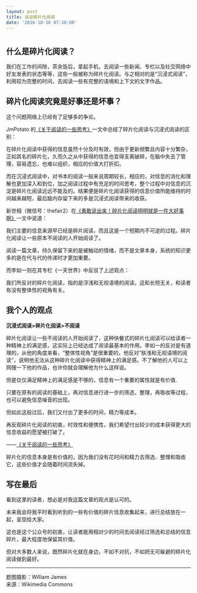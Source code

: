 ```yaml
---
layout: post
title: 谈谈碎片化阅读
date: '2016-10-16 07:38:00'
---
```


# 

## 什么是碎片化阅读？

我们在工作的间隙，茶余饭后，拿起手机，去阅读一些新闻、专栏以及社交网络中好友发表的状态等等，这些一般被称为碎片化阅读。与之相对的是“沉浸式阅读”，利用较为完整的时间，去阅读一些有完整的语境和上下文的文字作品。

## 碎片化阅读究竟是好事还是坏事？

这个问题网络上已经有了足够多的争论。

JmPotato 的[《关于阅读的一些思考》](http://matrix.sspai.com/p/cfae32e0)一文中总结了碎片化阅读与沉浸式阅读的区别：

在碎片化阅读中获得的信息虽然十分及时有效，但由于更新频繁且内容十分繁杂，正如其名的碎片化，久而久之从中获得的信息也变得支离破碎，在脑中失去了管理，容易遗忘，也难以组织，相应的价值大打折扣。

而在沉浸式阅读中，对书本的阅读一般来说周期较长，相应的，对信息的消化和理解也更加深入和到位，加之阅读过程中有充足的时间思考，整个过程中对信息的沉淀是碎片化阅读远远不能及的。结果便是碎片化阅读获得的信息价值所能维持的时间越来越短，最后脑内存留下来的多是沉浸式阅读带来的收获。

新世相（微信号：thefair2）在[《勇敢说出来！碎片化阅读明明就是一件大好事啊》](http://mp.weixin.qq.com/s?__biz=MzAwNDIyMTE3Ng==&mid=2651300622&idx=1&sn=23f1f51ffe6ef0b17148e5edf4bf1a02&scene=2&srcid=07056mneo0we3zOHiadLZoru&from=timeline&isappinstalled=0#wechat_redirect)一文中说道：

我们主要的信息来源早已经是碎片阅读，而且这是一个短期内不可逆的过程。碎片化阅读让一些原本不阅读的人开始阅读了。

阅读一篇文章，持久保留下来的是被触动的情绪，而不是文章本身，系统的知识更多的是在代与代的传递时才更加重要。

而李如一则在其专栏《一天世界》中反驳了上述观点：

我们所反对的碎片化阅读，指的是浮浅和无视语境的阅读。这和长短无关，和读者有没有整体性的视角有关。

## 我个人的观点

**沉浸式阅读\>碎片化阅读\>不阅读**

碎片化阅读让一些不阅读的人开始阅读了，这种快餐式的碎片化阅读可以给读者一种精神上的满足感，这实际上已经达成了阅读最基本的作用。李如一的反对是有道理的，从他的角度来看，“整体性视角”是很重要的，他反对“肤浅和无视语境的阅读”，说明他无法从这种碎片化阅读中获得精神上的满足感。不了解他的人可以上网搜一下他的作品，也许你就会理解他为什么这样说。

但是仅仅满足精神上的满足感是不够的，信息有一个重要的属性就是有价值.

只要在原有的阅读的基础上，再对信息进行进一步的筛选，整理，再吸收等过程，也可以避免信息噪音的出现。

但如此这般过后，我们又付出了更多的时间，精力等成本。

再反观碎片化阅读的初衷，时效性和便携性，我们希望付出较少的成本获得更大的信息收益的愿望被打破了。

——[《关于阅读的一些思考》](http://matrix.sspai.com/p/cfae32e0)

碎片化的信息本身是有价值的，因为我们没有花时间和精力去筛选、整理和吸收它，这些价值才会随着时间流失掉。

## 写在最后

看到这里的读者，想必是对我这篇文章的观点是认可的。

未来我会将我平时看到听到的一些有价值的碎片信息收集起来，进行总结放在一起，呈现给大家。

这也是这个公众号的初衷，让读者能用相对少的时间去阅读经过筛选和总结的信息碎片，最大程度地保留其价值。

但对大多数人来说，既然碎片化就在身边，不如不对抗，不如把无可躲避的碎片化阅读做到最好。

<!--kg-card-begin: hr-->
* * *
<!--kg-card-end: hr-->

题图摄影：William James  
来源：Wikimedia Commons

